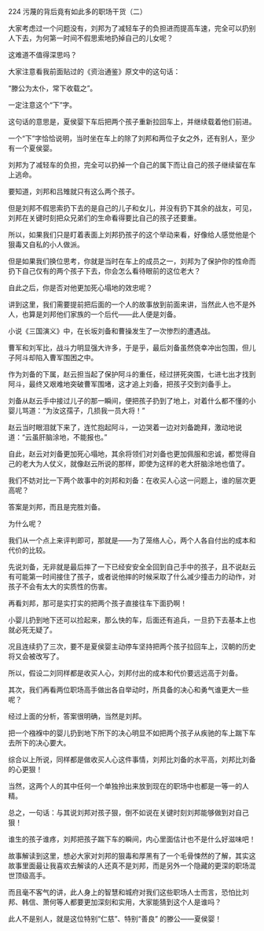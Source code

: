 224 污蔑的背后竟有如此多的职场干货（二）



大家考虑过一个问题没有，刘邦为了减轻车子的负担进而提高车速，完全可以扔别人下去，为何第一时间不假思索地扔掉自己的儿女呢？

这难道不值得深思吗？

大家注意看我前面贴过的《资治通鉴》原文中的这句话：

“滕公为太仆，常下收载之”。



一定注意这个“下”字。

这句话的意思是，夏侯婴下车后把两个孩子重新拉回车上，并继续载着他们前进。

一个“下”字恰恰说明，当时坐在车上的除了刘邦和两位子女之外，还有别人，至少有一个夏侯婴。

刘邦为了减轻车的负担，完全可以扔掉一个自己的属下而让自己的孩子继续留在车上逃命。

要知道，刘邦和吕雉就只有这么两个孩子。

但是刘邦不假思索扔下去的是自己的儿子和女儿，并没有扔下其余的战友，可见，刘邦在关键时刻把众兄弟们的生命看得要比自己的孩子还要重。

所以，如果我们只是盯着表面上刘邦扔孩子的这个举动来看，好像给人感觉他是个狠毒又自私的小人做派。

但是如果我们换位思考，你就是当时在车上的成员之一，刘邦为了保护你的性命而扔下自己仅有的两个孩子下去，你会怎么看待眼前的这位老大？

自此之后，你是否对他更加死心塌地的效忠呢？



讲到这里，我们需要提前把后面的一个人的故事放到前面来讲，当然此人也不是外人，也算是刘邦他们家族的一个后代——此人便是刘备。

小说《三国演义》中，在长坂刘备和曹操发生了一次惨烈的遭遇战。

曹军和刘军比，战斗力明显强大许多，于是乎，最后刘备虽然侥幸冲出包围，但儿子阿斗却陷入曹军围困之中。

作为刘备的下属，赵云担当起了保护阿斗的重任，经过拼死突围，七进七出才找到阿斗，最终又艰难地突破曹军围堵，这才追上刘备，把孩子交到刘备手上。

刘备从赵云手中接过儿子的那一瞬间，便把孩子扔到了地上，对着什么都不懂的小婴儿骂道：“为汝这孺子，几损我一员大将！”

赵云当时眼泪就下来了，连忙抱起阿斗，一边哭着一边对刘备跪拜，激动地说道：“云虽肝脑涂地，不能报也。”

自此，赵云对刘备更加死心塌地，其余将领们对刘备也更加佩服和忠诚，都觉得自己的老大为人仗义，就像赵云所说的那样，即使为这样的老大肝脑涂地也值了。



我们不妨对比一下两个故事中的刘邦和刘备：在收买人心这一问题上，谁的层次更高呢？

答案是刘邦，而且是完胜刘备。

为什么呢？

我们从一个点上来评判即可，那就是——为了笼络人心，两个人各自付出的成本和代价的比较。

先说刘备，无非就是最后摔了一下已经安安全全回到自己手中的孩子，且不说赵云有可能第一时间接住了孩子，或者说他摔的时候采取了什么减少撞击力的动作，对孩子不会有太大的实质性的伤害。

再看刘邦，那可是实打实的把两个孩子直接往车下面扔啊！

小婴儿扔到地下还可以捡起来，那么快的车，后面还有追兵，一旦扔下去基本上也就必死无疑了。

况且连续扔了三次，要不是夏侯婴主动停车坚持把两个孩子拉回车上，汉朝的历史将又会被改写了。

所以，假设二刘同样都是收买人心，刘邦付出的成本和代价要远远高于刘备。



其次，我们再看两位职场高手做出各自举动时，所具备的决心和勇气谁更大一些呢？

经过上面的分析，答案很明确，当然是刘邦。

把一个襁褓中的婴儿扔到地下所下的决心明显不如把两个孩子从疾驰的车上踹下车去所下的决心要大。

综合以上所说，同样都是做收买人心这件事情，刘邦比刘备的水平高，刘邦比刘备的心更狠！

当然，这两个人的其中任何一个单独拎出来放到现在的职场中也都是一等一的人精。

总之，一句话：与其说刘邦对孩子狠，倒不如说在关键时刻刘邦能够做到对自己狠！

谁生的孩子谁疼，刘邦把孩子踹下车的瞬间，内心里面估计也不是什么好滋味吧！



故事解读到这里，想必大家对刘邦的狠毒和厚黑有了一个毛骨悚然的了解，其实这故事里面最让我喜欢去解读的人还真不是刘邦，而是另外一个隐藏的更深的职场混世顶级高手。

而且毫不客气的讲，此人身上的智慧和城府对我们这些职场人士而言，恐怕比刘邦、韩信、萧何等人都要更加深刻和实用，大家能猜到这个人是谁吗？

此人不是别人，就是这位特别“仁慈”、特别“善良” 的滕公——夏侯婴！

